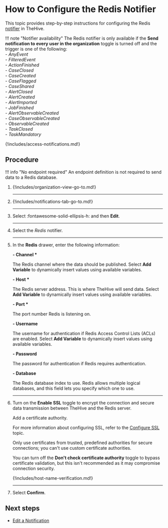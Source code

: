 # How to Configure the Redis Notifier

This topic provides step-by-step instructions for configuring the Redis [notifier](../about-notifications.md#notifiers) in TheHive.

!!! note "Notifier availability"
    The Redis notifier is only available if the **Send notification to every user in the organization** toggle is turned off and the trigger is one of the following:  
    - *AnyEvent*  
    - *FilteredEvent*  
    - *ActionFinished*  
    - *CaseClosed*  
    - *CaseCreated*  
    - *CaseFlagged*  
    - *CaseShared*  
    - *AlertClosed*  
    - *AlertCreated*  
    - *AlertImported*  
    - *JobFinished*  
    - *AlertObservableCreated*  
    - *CaseObservableCreated*  
    - *ObservableCreated*  
    - *TaskClosed*  
    - *TaskMandatory*

{!includes/access-notifications.md!}

## Procedure

!!! info "No endpoint required"
    An endpoint definition is not required to send data to a Redis database.

1. {!includes/organization-view-go-to.md!}

    ---

2. {!includes/notifications-tab-go-to.md!}

    ---

3. Select :fontawesome-solid-ellipsis-h: and then **Edit**.

    ---

4. Select the *Redis* notifier.

    ---

5. In the **Redis** drawer, enter the following information:

    **- Channel \***

    The Redis channel where the data should be published. Select **Add Variable** to dynamically insert values using available variables.

    **- Host \***

    The Redis server address. This is where TheHive will send data. Select **Add Variable** to dynamically insert values using available variables.

    **- Port \***

    The port number Redis is listening on.

    **- Username**

    The username for authentication if Redis Access Control Lists (ACLs) are enabled. Select **Add Variable** to dynamically insert values using available variables.

    **- Password**

    The password for authentication if Redis requires authentication.

    **- Database**

    The Redis database index to use. Redis allows multiple logical databases, and this field lets you specify which one to use.

    ---

6. Turn on the **Enable SSL** toggle to encrypt the connection and secure data transmission between TheHive and the Redis server.

    Add a certificate authority.

    For more information about configuring SSL, refer to the [Configure SSL](../../../../../administration/authentication/ssl.md) topic.

    Only use certificates from trusted, predefined authorities for secure connections; you can't use custom certificate authorities.

    You can turn off the **Don't check certificate authority** toggle to bypass certificate validation, but this isn't recommended as it may compromise connection security.

    {!includes/host-name-verification.md!}

    ---

7. Select **Confirm**.

## Next steps

* [Edit a Notification](../edit-a-notification.md)
